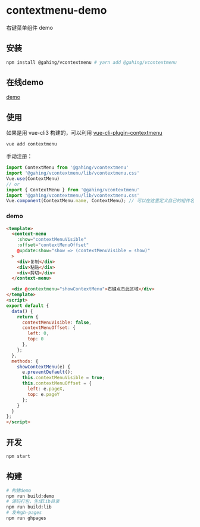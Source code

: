 # contextmenu-demo

右键菜单组件 demo

## 安装
```sh
npm install @gahing/vcontextmenu # yarn add @gahing/vcontextmenu
```
## 在线demo

[demo](https://francecil.github.io/vue-contextmenu/)

## 使用

如果是用 vue-cli3 构建的，可以利用 [vue-cli-plugin-contextmenu](https://github.com/francecil/vue-cli-plugin-contextmenu)
```sh
vue add contextmenu
```

手动注册：
```js
import ContextMenu from '@gahing/vcontextmenu'
import '@gahing/vcontextmenu/lib/vcontextmenu.css'
Vue.use(ContextMenu)
// or
import { ContextMenu } from '@gahing/vcontextmenu'
import '@gahing/vcontextmenu/lib/vcontextmenu.css'
Vue.component(ContextMenu.name, ContextMenu); // 可以在这里定义自己的组件名
```

### demo

```html
<template>
  <context-menu
    :show="contextMenuVisible"
    :offset="contextMenuOffset"
    @update:show="show => (contextMenuVisible = show)"
  >
    <div>复制</div>
    <div>粘贴</div>
    <div>剪切</div>
  </context-menu>

  <div @contextmenu="showContextMenu">右键点击此区域</div>
</template>
<script>
export default {
  data() {
    return {
      contextMenuVisible: false,
      contextMenuOffset: {
        left: 0,
        top: 0
      },
    };
  },
  methods: {
    showContextMenu(e) {
      e.preventDefault();
      this.contextMenuVisible = true;
      this.contextMenuOffset = {
        left: e.pageX,
        top: e.pageY
      };
    }
  }
};
</script>
```

## 开发

```sh
npm start
```

## 构建
```sh
# 构建demo
npm run build:demo
# 源码打包，生成lib目录
npm run build:lib
# 发布gh-pages
npm run ghpages
```